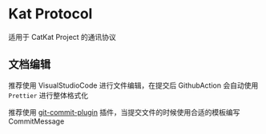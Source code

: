 # Kat Protocol

适用于 CatKat Project 的通讯协议

## 文档编辑

推荐使用 VisualStudioCode 进行文件编辑，在提交后 GithubAction 会自动使用 `Prettier` 进行整体格式化

推荐使用 [git-commit-plugin](https://marketplace.visualstudio.com/items?itemName=redjue.git-commit-plugin) 插件，当提交文件的时候使用合适的模板编写 CommitMessage
